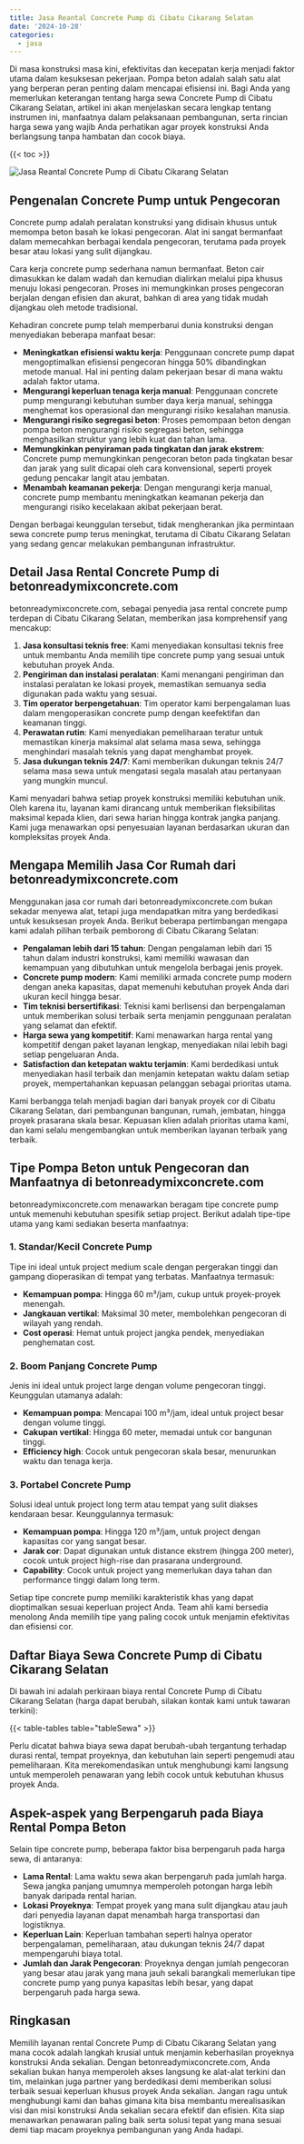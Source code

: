 ```yaml
---
title: Jasa Reantal Concrete Pump di Cibatu Cikarang Selatan
date: '2024-10-28'
categories:
  - jasa
---
```


Di masa konstruksi masa kini, efektivitas dan kecepatan kerja menjadi faktor utama dalam kesuksesan pekerjaan. Pompa beton adalah salah satu alat yang berperan peran penting dalam mencapai efisiensi ini. Bagi Anda yang memerlukan keterangan tentang harga sewa Concrete Pump di Cibatu Cikarang Selatan, artikel ini akan menjelaskan secara lengkap tentang instrumen ini, manfaatnya dalam pelaksanaan pembangunan, serta rincian harga sewa yang wajib Anda perhatikan agar proyek konstruksi Anda berlangsung tanpa hambatan dan cocok biaya.

{{< toc >}}

![Jasa Reantal Concrete Pump di Cibatu Cikarang Selatan](https://betoncor8.github.io/pump/concrete-pump%20(29).png)

## Pengenalan Concrete Pump untuk Pengecoran

Concrete pump adalah peralatan konstruksi yang didisain khusus untuk memompa beton basah ke lokasi pengecoran. Alat ini sangat bermanfaat dalam memecahkan berbagai kendala pengecoran, terutama pada proyek besar atau lokasi yang sulit dijangkau.

Cara kerja concrete pump sederhana namun bermanfaat. Beton cair dimasukkan ke dalam wadah dan kemudian dialirkan melalui pipa khusus menuju lokasi pengecoran. Proses ini memungkinkan proses pengecoran berjalan dengan efisien dan akurat, bahkan di area yang tidak mudah dijangkau oleh metode tradisional.

Kehadiran concrete pump telah memperbarui dunia konstruksi dengan menyediakan beberapa manfaat besar:

- **Meningkatkan efisiensi waktu kerja**: Penggunaan concrete pump dapat mengoptimalkan efisiensi pengecoran hingga 50% dibandingkan metode manual. Hal ini penting dalam pekerjaan besar di mana waktu adalah faktor utama.
- **Mengurangi keperluan tenaga kerja manual**: Penggunaan concrete pump mengurangi kebutuhan sumber daya kerja manual, sehingga menghemat kos operasional dan mengurangi risiko kesalahan manusia.
- **Mengurangi risiko segregasi beton**: Proses pemompaan beton dengan pompa beton mengurangi risiko segregasi beton, sehingga menghasilkan struktur yang lebih kuat dan tahan lama.
- **Memungkinkan penyiraman pada tingkatan dan jarak ekstrem**: Concrete pump memungkinkan pengecoran beton pada tingkatan besar dan jarak yang sulit dicapai oleh cara konvensional, seperti proyek gedung pencakar langit atau jembatan.
- **Menambah keamanan pekerja**: Dengan mengurangi kerja manual, concrete pump membantu meningkatkan keamanan pekerja dan mengurangi risiko kecelakaan akibat pekerjaan berat.

Dengan berbagai keunggulan tersebut, tidak mengherankan jika permintaan sewa concrete pump terus meningkat, terutama di Cibatu Cikarang Selatan yang sedang gencar melakukan pembangunan infrastruktur.

## Detail Jasa Rental Concrete Pump di betonreadymixconcrete.com

betonreadymixconcrete.com, sebagai penyedia jasa rental concrete pump terdepan di Cibatu Cikarang Selatan, memberikan jasa komprehensif yang mencakup:

1. **Jasa konsultasi teknis free**: Kami menyediakan konsultasi teknis free untuk membantu Anda memilih tipe concrete pump yang sesuai untuk kebutuhan proyek Anda.
2. **Pengiriman dan instalasi peralatan**: Kami menangani pengiriman dan instalasi peralatan ke lokasi proyek, memastikan semuanya sedia digunakan pada waktu yang sesuai.
3. **Tim operator berpengetahuan**: Tim operator kami berpengalaman luas dalam mengoperasikan concrete pump dengan keefektifan dan keamanan tinggi.
4. **Perawatan rutin**: Kami menyediakan pemeliharaan teratur untuk memastikan kinerja maksimal alat selama masa sewa, sehingga menghindari masalah teknis yang dapat menghambat proyek.
5. **Jasa dukungan teknis 24/7**: Kami memberikan dukungan teknis 24/7 selama masa sewa untuk mengatasi segala masalah atau pertanyaan yang mungkin muncul.

Kami menyadari bahwa setiap proyek konstruksi memiliki kebutuhan unik. Oleh karena itu, layanan kami dirancang untuk memberikan fleksibilitas maksimal kepada klien, dari sewa harian hingga kontrak jangka panjang. Kami juga menawarkan opsi penyesuaian layanan berdasarkan ukuran dan kompleksitas proyek Anda.

## Mengapa Memilih Jasa Cor Rumah dari betonreadymixconcrete.com

Menggunakan jasa cor rumah dari betonreadymixconcrete.com bukan sekadar menyewa alat, tetapi juga mendapatkan mitra yang berdedikasi untuk kesuksesan proyek Anda. Berikut beberapa pertimbangan mengapa kami adalah pilihan terbaik pemborong di Cibatu Cikarang Selatan:

- **Pengalaman lebih dari 15 tahun**: Dengan pengalaman lebih dari 15 tahun dalam industri konstruksi, kami memiliki wawasan dan kemampuan yang dibutuhkan untuk mengelola berbagai jenis proyek.
- **Concrete pump modern**: Kami memiliki armada concrete pump modern dengan aneka kapasitas, dapat memenuhi kebutuhan proyek Anda dari ukuran kecil hingga besar.
- **Tim teknisi bersertifikasi**: Teknisi kami berlisensi dan berpengalaman untuk memberikan solusi terbaik serta menjamin penggunaan peralatan yang selamat dan efektif.
- **Harga sewa yang kompetitif**: Kami menawarkan harga rental yang kompetitif dengan paket layanan lengkap, menyediakan nilai lebih bagi setiap pengeluaran Anda.
- **Satisfaction dan ketepatan waktu terjamin**: Kami berdedikasi untuk menyediakan hasil terbaik dan menjamin ketepatan waktu dalam setiap proyek, mempertahankan kepuasan pelanggan sebagai prioritas utama.

Kami berbangga telah menjadi bagian dari banyak proyek cor di Cibatu Cikarang Selatan, dari pembangunan bangunan, rumah, jembatan, hingga proyek prasarana skala besar. Kepuasan klien adalah prioritas utama kami, dan kami selalu mengembangkan untuk memberikan layanan terbaik yang terbaik.

## Tipe Pompa Beton untuk Pengecoran dan Manfaatnya di betonreadymixconcrete.com

betonreadymixconcrete.com menawarkan beragam tipe concrete pump untuk memenuhi kebutuhan spesifik setiap project. Berikut adalah tipe-tipe utama yang kami sediakan beserta manfaatnya:

### 1\. Standar/Kecil Concrete Pump

Tipe ini ideal untuk project medium scale dengan pergerakan tinggi dan gampang dioperasikan di tempat yang terbatas. Manfaatnya termasuk:

- **Kemampuan pompa**: Hingga 60 m³/jam, cukup untuk proyek-proyek menengah.
- **Jangkauan vertikal**: Maksimal 30 meter, membolehkan pengecoran di wilayah yang rendah.
- **Cost operasi**: Hemat untuk project jangka pendek, menyediakan penghematan cost.

### 2\. Boom Panjang Concrete Pump

Jenis ini ideal untuk project large dengan volume pengecoran tinggi. Keunggulan utamanya adalah:

- **Kemampuan pompa**: Mencapai 100 m³/jam, ideal untuk project besar dengan volume tinggi.
- **Cakupan vertikal**: Hingga 60 meter, memadai untuk cor bangunan tinggi.
- **Efficiency high**: Cocok untuk pengecoran skala besar, menurunkan waktu dan tenaga kerja.

### 3\. Portabel Concrete Pump

Solusi ideal untuk project long term atau tempat yang sulit diakses kendaraan besar. Keunggulannya termasuk:

- **Kemampuan pompa**: Hingga 120 m³/jam, untuk project dengan kapasitas cor yang sangat besar.
- **Jarak cor**: Dapat digunakan untuk distance ekstrem (hingga 200 meter), cocok untuk project high-rise dan prasarana underground.
- **Capability**: Cocok untuk project yang memerlukan daya tahan dan performance tinggi dalam long term.

Setiap tipe concrete pump memiliki karakteristik khas yang dapat dioptimalkan sesuai keperluan project Anda. Team ahli kami bersedia menolong Anda memilih tipe yang paling cocok untuk menjamin efektivitas dan efisiensi cor.

## Daftar Biaya Sewa Concrete Pump di Cibatu Cikarang Selatan

Di bawah ini adalah perkiraan biaya rental Concrete Pump di Cibatu Cikarang Selatan (harga dapat berubah, silakan kontak kami untuk tawaran terkini):

{{< table-tables table="tableSewa" >}}

Perlu dicatat bahwa biaya sewa dapat berubah-ubah tergantung terhadap durasi rental, tempat proyeknya, dan kebutuhan lain seperti pengemudi atau pemeliharaan. Kita merekomendasikan untuk menghubungi kami langsung untuk memperoleh penawaran yang lebih cocok untuk kebutuhan khusus proyek Anda.

## Aspek-aspek yang Berpengaruh pada Biaya Rental Pompa Beton

Selain tipe concrete pump, beberapa faktor bisa berpengaruh pada harga sewa, di antaranya:

- **Lama Rental**: Lama waktu sewa akan berpengaruh pada jumlah harga. Sewa jangka panjang umumnya memperoleh potongan harga lebih banyak daripada rental harian.
- **Lokasi Proyeknya**: Tempat proyek yang mana sulit dijangkau atau jauh dari penyedia layanan dapat menambah harga transportasi dan logistiknya.
- **Keperluan Lain**: Keperluan tambahan seperti halnya operator berpengalaman, pemeliharaan, atau dukungan teknis 24/7 dapat mempengaruhi biaya total.
- **Jumlah dan Jarak Pengecoran**: Proyeknya dengan jumlah pengecoran yang besar atau jarak yang mana jauh sekali barangkali memerlukan tipe concrete pump yang punya kapasitas lebih besar, yang dapat berpengaruh pada harga sewa.

## Ringkasan

Memilih layanan rental Concrete Pump di Cibatu Cikarang Selatan yang mana cocok adalah langkah krusial untuk menjamin keberhasilan proyeknya konstruksi Anda sekalian. Dengan betonreadymixconcrete.com, Anda sekalian bukan hanya memperoleh akses langsung ke alat-alat terkini dan tim, melainkan juga partner yang berdedikasi demi memberikan solusi terbaik sesuai keperluan khusus proyek Anda sekalian. Jangan ragu untuk menghubungi kami dan bahas gimana kita bisa membantu merealisasikan visi dan misi konstruksi Anda sekalian secara efektif dan efisien. Kita siap menawarkan penawaran paling baik serta solusi tepat yang mana sesuai demi tiap macam proyeknya pembangunan yang Anda hadapi.
